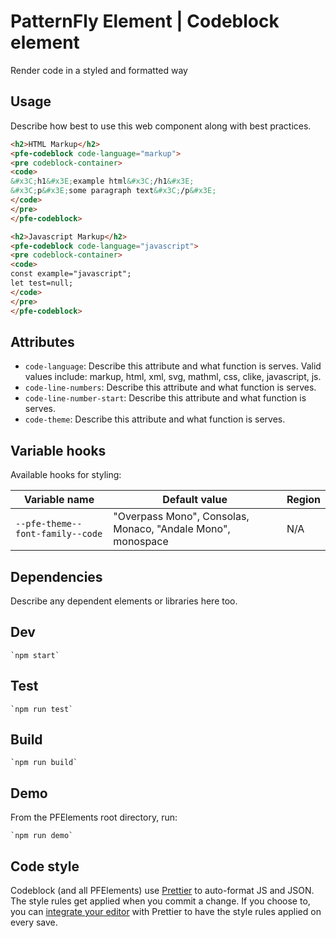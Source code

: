 # PatternFly Element | Codeblock element
Render code in a styled and formatted way

## Usage
Describe how best to use this web component along with best practices.

```html
<h2>HTML Markup</h2>
<pfe-codeblock code-language="markup">
<pre codeblock-container>
<code>
&#x3C;h1&#x3E;example html&#x3C;/h1&#x3E;
&#x3C;p&#x3E;some paragraph text&#x3C;/p&#x3E;
</code>
</pre>
</pfe-codeblock>

<h2>Javascript Markup</h2>
<pfe-codeblock code-language="javascript">
<pre codeblock-container>
<code>
const example="javascript";
let test=null;
</code>
</pre>
</pfe-codeblock>
```
## Attributes

- `code-language`: Describe this attribute and what function is serves. Valid values include: markup, html, xml, svg, mathml, css, clike, javascript, js.
- `code-line-numbers`: Describe this attribute and what function is serves.
- `code-line-number-start`: Describe this attribute and what function is serves.
- `code-theme`: Describe this attribute and what function is serves.

## Variable hooks

Available hooks for styling:

| Variable name | Default value | Region |
| --- | --- | --- |
| `--pfe-theme--font-family--code` | "Overpass Mono", Consolas, Monaco, "Andale Mono", monospace | N/A |

## Dependencies
Describe any dependent elements or libraries here too.

## Dev

    `npm start`

## Test

    `npm run test`

## Build

    `npm run build`

## Demo

From the PFElements root directory, run:

    `npm run demo`

## Code style

Codeblock (and all PFElements) use [Prettier][prettier] to auto-format JS and JSON. The style rules get applied when you commit a change. If you choose to, you can [integrate your editor][prettier-ed] with Prettier to have the style rules applied on every save.

[prettier]: https://github.com/prettier/prettier/
[prettier-ed]: https://prettier.io/docs/en/editors.html
[web-component-tester]: https://github.com/Polymer/web-component-tester
